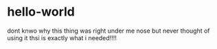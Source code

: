 # hello-world
dont knwo why this thing was right under me nose
but never thought of using it
thsi is exactly what i needed!!!!
